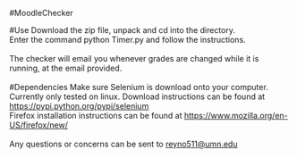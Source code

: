#MoodleChecker

#Use
Download the zip file, unpack and cd into the directory.<br>
Enter the command     python Timer.py     and follow the instructions.<br><br>
The checker will email you whenever grades are changed while it is running, at the email provided.<br><br>
#Dependencies
Make sure Selenium is download onto your computer.  Currently only tested on linux.  Download instructions can be found at https://pypi.python.org/pypi/selenium
<br>
Firefox installation instructions can be found at https://www.mozilla.org/en-US/firefox/new/<br><br>
Any questions or concerns can be sent to reyno511@umn.edu
